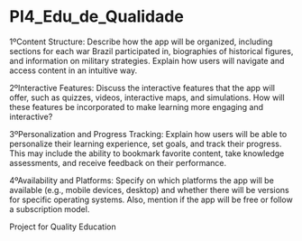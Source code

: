 # PI4_Edu_de_Qualidade

1ºContent Structure: Describe how the app will be organized, including sections for each war Brazil participated in, biographies of historical figures,
and information on military strategies. Explain how users will navigate and access content in an intuitive way.

2ºInteractive Features: Discuss the interactive features that the app will offer, such as quizzes, videos, interactive maps, and simulations.
How will these features be incorporated to make learning more engaging and interactive?

3ºPersonalization and Progress Tracking: Explain how users will be able to personalize their learning experience, set goals, and track their progress.
This may include the ability to bookmark favorite content, take knowledge assessments, and receive feedback on their performance.

4ºAvailability and Platforms: Specify on which platforms the app will be available (e.g., mobile devices, desktop)
and whether there will be versions for specific operating systems. Also, mention if the app will be free or follow a subscription model.


Project for Quality Education

